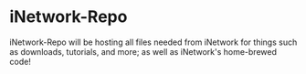 iNetwork-Repo
=============

iNetwork-Repo will be hosting all files needed from iNetwork for things such as downloads, tutorials, and more; as well as iNetwork's home-brewed code!